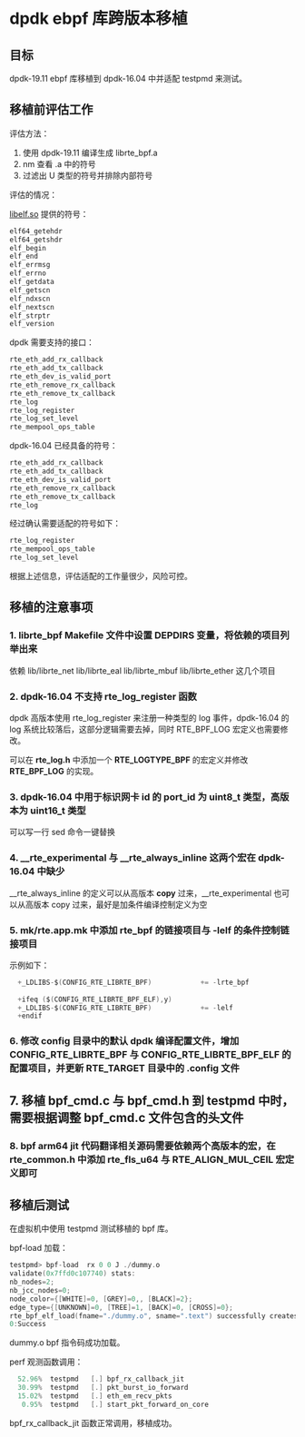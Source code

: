 # dpdk ebpf 库跨版本移植

## 目标

dpdk-19.11 ebpf 库移植到 dpdk-16.04 中并适配 testpmd 来测试。

## 移植前评估工作

评估方法：

1. 使用 dpdk-19.11 编译生成 librte_bpf.a
2. nm 查看 .a 中的符号
3. 过滤出 U 类型的符号并排除内部符号

评估的情况：

[libelf.so](http://libelf.so/) 提供的符号：

```c
elf64_getehdr
elf64_getshdr
elf_begin
elf_end
elf_errmsg
elf_errno
elf_getdata
elf_getscn
elf_ndxscn
elf_nextscn
elf_strptr
elf_version
```

dpdk 需要支持的接口：

```c
rte_eth_add_rx_callback
rte_eth_add_tx_callback
rte_eth_dev_is_valid_port
rte_eth_remove_rx_callback
rte_eth_remove_tx_callback
rte_log
rte_log_register
rte_log_set_level
rte_mempool_ops_table
```
dpdk-16.04 已经具备的符号：

```c
rte_eth_add_rx_callback
rte_eth_add_tx_callback
rte_eth_dev_is_valid_port
rte_eth_remove_rx_callback
rte_eth_remove_tx_callback
rte_log
```
经过确认需要适配的符号如下：
```c
rte_log_register
rte_mempool_ops_table
rte_log_set_level
```

根据上述信息，评估适配的工作量很少，风险可控。

## 移植的注意事项

 ### 1. librte_bpf Makefile 文件中设置 DEPDIRS 变量，将依赖的项目列举出来

   依赖 lib/librte_net lib/librte_eal lib/librte_mbuf  lib/librte_ether 这几个项目
    
### 2. dpdk-16.04 不支持 rte_log_register 函数

 dpdk 高版本使用 rte_log_register 来注册一种类型的 log 事件，dpdk-16.04 的 log 系统比较落后，这部分逻辑需要去掉，同时 RTE_BPF_LOG 宏定义也需要修改。
    
 可以在 **rte_log.h** 中添加一个 **RTE_LOGTYPE_BPF** 的宏定义并修改 **RTE_BPF_LOG** 的实现。

 ### 3. dpdk-16.04 中用于标识网卡 id 的 port_id 为 uint8_t 类型，高版本为 uint16_t 类型
 可以写一行 sed 命令一键替换
### 4. __rte_experimental 与 __rte_always_inline 这两个宏在 dpdk-16.04 中缺少
__rte_always_inline 的定义可以从高版本 **copy** 过来，__rte_experimental  也可以从高版本 copy 过来，最好是加条件编译控制定义为空
### 5. mk/rte.app.mk 中添加 rte_bpf 的链接项目与 -lelf 的条件控制链接项目
   示例如下：
    
  ```c
    +_LDLIBS-$(CONFIG_RTE_LIBRTE_BPF)            += -lrte_bpf
    
    +ifeq ($(CONFIG_RTE_LIBRTE_BPF_ELF),y)
    +_LDLIBS-$(CONFIG_RTE_LIBRTE_BPF)            += -lelf
    +endif
  ```

### 6. 修改 config 目录中的默认 dpdk 编译配置文件，增加 CONFIG_RTE_LIBRTE_BPF 与 CONFIG_RTE_LIBRTE_BPF_ELF 的配置项目，并更新 RTE_TARGET 目录中的 .config 文件
## 7. 移植 bpf_cmd.c 与 bpf_cmd.h 到 testpmd 中时，需要根据调整 bpf_cmd.c 文件包含的头文件
### 8. bpf arm64 jit 代码翻译相关源码需要依赖两个高版本的宏，在 rte_common.h 中添加 rte_fls_u64 与 RTE_ALIGN_MUL_CEIL 宏定义即可

## 移植后测试
在虚拟机中使用 testpmd 测试移植的 bpf 库。

bpf-load 加载：

```c
testpmd> bpf-load  rx 0 0 J ./dummy.o
validate(0x7ffd0c107740) stats:
nb_nodes=2;
nb_jcc_nodes=0;
node_color={[WHITE]=0, [GREY]=0,, [BLACK]=2};
edge_type={[UNKNOWN]=0, [TREE]=1, [BACK]=0, [CROSS]=0};
rte_bpf_elf_load(fname="./dummy.o", sname=".text") successfully creates 0x7f141b176000(jit={.func=0x7f141b14c000,.sz=8});
0:Success
```
dummy.o bpf 指令码成功加载。

perf 观测函数调用：

```c
  52.96%  testpmd   [.] bpf_rx_callback_jit
  30.99%  testpmd   [.] pkt_burst_io_forward
  15.02%  testpmd   [.] eth_em_recv_pkts
   0.95%  testpmd   [.] start_pkt_forward_on_core
```

bpf_rx_callback_jit 函数正常调用，移植成功。
